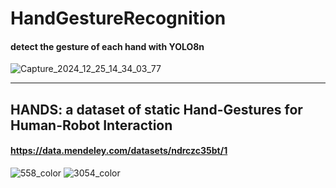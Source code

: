 # HandGestureRecognition
#### detect the gesture of each hand with YOLO8n ####

![Capture_2024_12_25_14_34_03_77](https://github.com/user-attachments/assets/94542abb-8a48-48ef-a32e-4f02f5811f73)

--------------------------------------------------------------------------
## HANDS: a dataset of static Hand-Gestures for Human-Robot Interaction ##
#### https://data.mendeley.com/datasets/ndrczc35bt/1 ####

![558_color](https://github.com/user-attachments/assets/60f22feb-8270-4939-95a8-b757b718ea6c)
![3054_color](https://github.com/user-attachments/assets/445684fb-f720-4c29-a360-c5c2e2c5b359)
